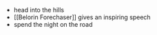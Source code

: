 - head into the hills
- [[Belorin Forechaser]] gives an inspiring speech
- spend the night on the road
